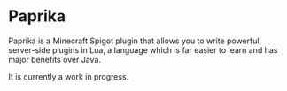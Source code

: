 # Paprika

Paprika is a Minecraft Spigot plugin that allows you to write powerful, server-side plugins in Lua, a language which is far easier to learn and has major benefits over Java.

It is currently a work in progress.
